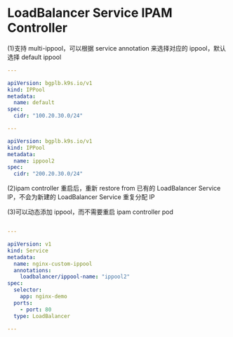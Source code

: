 
# LoadBalancer Service IPAM Controller
(1)支持 multi-ippool，可以根据 service annotation 来选择对应的 ippool，默认选择 default ippool
```yaml
---

apiVersion: bgplb.k9s.io/v1
kind: IPPool
metadata:
  name: default
spec:
  cidr: "100.20.30.0/24"

---

apiVersion: bgplb.k9s.io/v1
kind: IPPool
metadata:
  name: ippool2
spec:
  cidr: "200.20.30.0/24"

```

(2)ipam controller 重启后，重新 restore from 已有的 LoadBalancer Service IP，不会为新建的 LoadBalancer Service 重复分配 IP

(3)可以动态添加 ippool，而不需要重启 ipam controller pod
```yaml

---

apiVersion: v1
kind: Service
metadata:
  name: nginx-custom-ippool
  annotations:
    loadbalancer/ippool-name: "ippool2"
spec:
  selector:
    app: nginx-demo
  ports:
    - port: 80
  type: LoadBalancer

---
```
